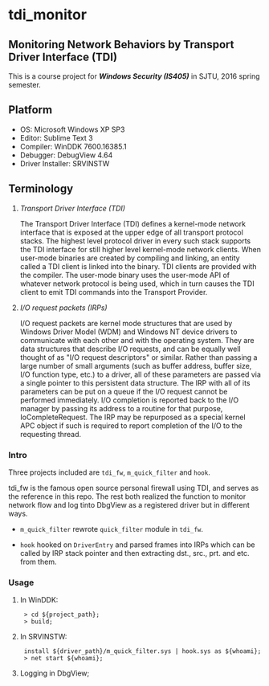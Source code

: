 # tdi_monitor

Monitoring Network Behaviors by Transport Driver Interface (TDI)
---

This is a course project for ***Windows Security (IS405)*** in SJTU, 2016 spring semester.

## Platform
+ OS:             Microsoft Windows XP SP3
+ Editor:         Sublime Text 3
+ Compiler:       WinDDK 7600.16385.1
+ Debugger:       DebugView 4.64
+ Driver Installer: SRVINSTW

## Terminology
1. *Transport Driver Interface (TDI)*
    
    The Transport Driver Interface (TDI) defines a kernel-mode network interface that is exposed at the upper edge of all transport protocol stacks. The highest level protocol driver in every such stack supports the TDI interface for still higher level kernel-mode network clients. When user-mode binaries are created by compiling and linking, an entity called a TDI client is linked into the binary. TDI clients are provided with the compiler. The user-mode binary uses the user-mode API of whatever network protocol is being used, which in turn causes the TDI client to emit TDI commands into the Transport Provider.

2. *I/O request packets (IRPs)*
    
    I/O request packets are kernel mode structures that are used by Windows Driver Model (WDM) and Windows NT device drivers to communicate with each other and with the operating system. They are data structures that describe I/O requests, and can be equally well thought of as "I/O request descriptors" or similar. Rather than passing a large number of small arguments (such as buffer address, buffer size, I/O function type, etc.) to a driver, all of these parameters are passed via a single pointer to this persistent data structure. The IRP with all of its parameters can be put on a queue if the I/O request cannot be performed immediately. I/O completion is reported back to the I/O manager by passing its address to a routine for that purpose, IoCompleteRequest. The IRP may be repurposed as a special kernel APC object if such is required to report completion of the I/O to the requesting thread.

### Intro
Three projects included are `tdi_fw`, `m_quick_filter` and `hook`. 

tdi_fw is the famous open source personal firewall using TDI, and serves as the reference in this repo. The rest both realized the function to monitor network flow and log tinto DbgView as a registered driver but in different ways.

+ `m_quick_filter` rewrote `quick_filter` module in `tdi_fw`.

+ `hook` hooked on `DriverEntry` and parsed frames into IRPs which can be called by IRP stack pointer and then extracting dst., src., prt. and etc. from them.

### Usage
1. In WinDDK:
 
        > cd ${project_path};
        > build;

2. In SRVINSTW:  

        install ${driver_path}/m_quick_filter.sys | hook.sys as ${whoami};
        > net start ${whoami};

3. Logging in DbgView;


